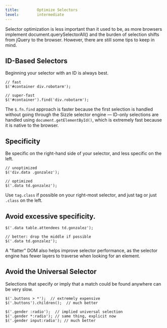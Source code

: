 ```yaml
---
title:        Optimize Selectors
level:        intermediate
---
```


Selector optimization is less important than it used to be, as more browsers
implement document.querySelectorAll() and the burden of selection shifts from
jQuery to the browser. However, there are still some tips to keep in mind.

## ID-Based Selectors

Beginning your selector with an ID is always best.

```
// fast
$('#container div.robotarm');

// super-fast
$('#container').find('div.robotarm');
```

The `$.fn.find` approach is faster because the first selection is handled
without going through the Sizzle selector engine — ID-only selections are
handled using `document.getElementById()`, which is extremely fast because it is
native to the browser.

## Specificity

Be specific on the right-hand side of your selector, and less specific on the
left.

```
// unoptimized
$('div.data .gonzalez');

// optimized
$('.data td.gonzalez');

```

Use `tag.class` if possible on your right-most selector, and just tag or just
`.class` on the left.

## Avoid excessive specificity.

```
$('.data table.attendees td.gonzalez');

// better: drop the middle if possible
$('.data td.gonzalez');
```

A "flatter" DOM also helps improve selector performance, as the selector engine
has fewer layers to traverse when looking for an element.

## Avoid the Universal Selector

Selections that specify or imply that a match could be found anywhere can be
very slow.

```
$('.buttons > *');  // extremely expensive
$('.buttons').children();  // much better

$('.gender :radio');  // implied universal selection
$('.gender *:radio'); // same thing, explicit now
$('.gender input:radio'); // much better
```
